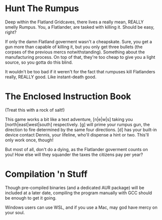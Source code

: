 # Hunt The Rumpus
Deep within the Flatland Gridcaves, there lives a really mean, REALLY smelly Rumpus.
You, a Flatlander, are tasked with killing it. Should be easy, right?

If only the damn Flatland goverment wasn't a cheapskate. Sure, you get a gun more than capable of killing it, but you only get three bullets (the corpses of the previous mercs notwithstanding). Something about the manufacturing process. On top of that, they're too cheap to give you a light source, so you gotta do this blind.

It wouldn't be too bad if it weren't for the fact that rumpuses kill Flatlanders really, REALLY good. Like instant-death good.

# The Enclosed Instruction Book
(Treat this with a rock of salt!)

This game works a bit like a text adventure, [n|e|w|s] taking you [north|east|west|south] respectively.
[g] will prime your rumpus gun, the direction to fire determined by the same four directions.
[d] has your built-in device contact Dennis, your lifeline, who'll dispense a hint or two. This'll only work once, though!

But most of all, don't do a dying, as the Flatlander goverment counts on you! How else will they squander the taxes the citizens pay per year?

# Compilation 'n Stuff
Though pre-compiled binaries (and a dedicated AUR package) will be included at a later date, compiling the program manually with GCC should be enough to get it going.

Windows users can use WSL, and if you use a Mac, may god have mercy on your soul.